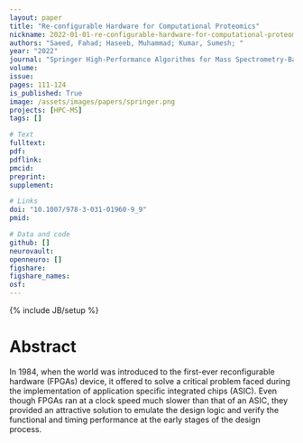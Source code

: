 ```yaml
---
layout: paper
title: "Re-configurable Hardware for Computational Proteomics"
nickname: 2022-01-01-re-configurable-hardware-for-computational-proteomics
authors: "Saeed, Fahad; Haseeb, Muhammad; Kumar, Sumesh; "
year: "2022"
journal: "Springer High-Performance Algorithms for Mass Spectrometry-Based Omics"
volume: 
issue:
pages: 111-124
is_published: True
image: /assets/images/papers/springer.png
projects: [HPC-MS]
tags: []

# Text
fulltext:
pdf:
pdflink:
pmcid:
preprint: 
supplement:

# Links
doi: "10.1007/978-3-031-01960-9_9"
pmid:

# Data and code
github: []
neurovault:
openneuro: []
figshare:
figshare_names:
osf:
---
```

{% include JB/setup %}

# Abstract

In 1984, when the world was introduced to the first-ever reconfigurable hardware (FPGAs) device, it offered to solve a critical problem faced during the implementation of application specific integrated chips (ASIC). Even though FPGAs ran at a clock speed much slower than that of an ASIC, they provided an attractive solution to emulate the design logic and verify the functional and timing performance at the early stages of the design process.
